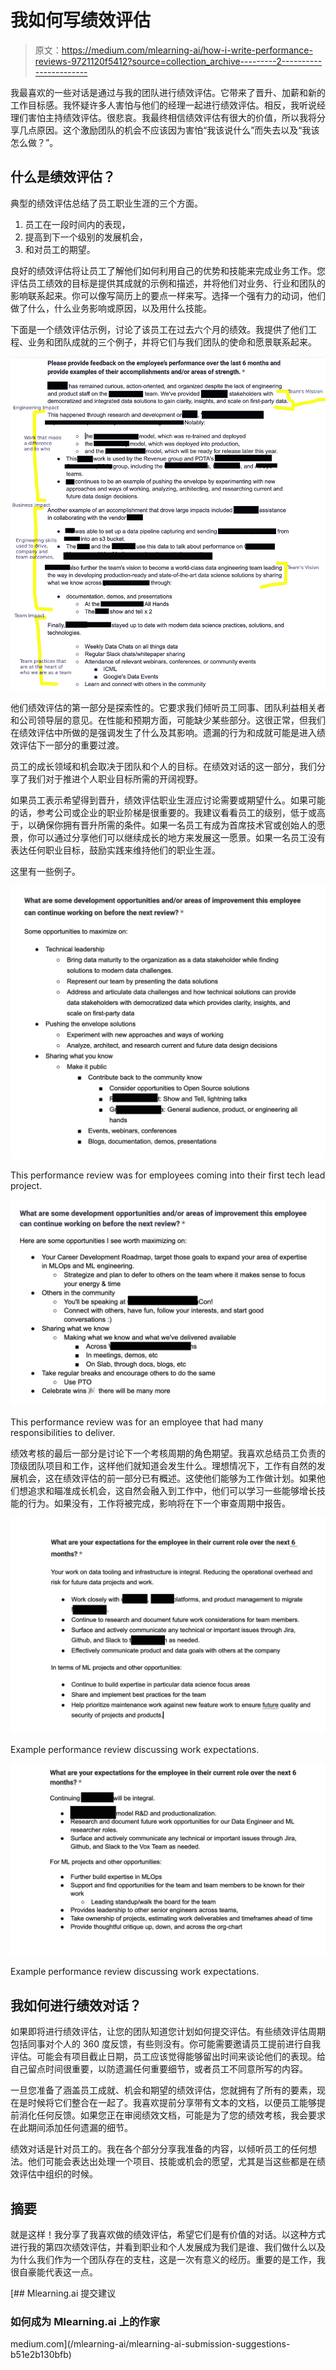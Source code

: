 # 我如何写绩效评估

> 原文：<https://medium.com/mlearning-ai/how-i-write-performance-reviews-9721120f5412?source=collection_archive---------2----------------------->

我最喜欢的一些对话是通过与我的团队进行绩效评估。它带来了晋升、加薪和新的工作目标感。我怀疑许多人害怕与他们的经理一起进行绩效评估。相反，我听说经理们害怕主持绩效评估。很悲哀。我最终相信绩效评估有很大的价值，所以我将分享几点原因。这个激励团队的机会不应该因为害怕“我该说什么”而失去以及“我该怎么做？”。

## 什么是绩效评估？

典型的绩效评估总结了员工职业生涯的三个方面。

1.  员工在一段时间内的表现，
2.  提高到下一个级别的发展机会，
3.  和对员工的期望。

良好的绩效评估将让员工了解他们如何利用自己的优势和技能来完成业务工作。您评估员工绩效的目标是提供其成就的示例和描述，并将他们对业务、行业和团队的影响联系起来。你可以像写简历上的要点一样来写。选择一个强有力的动词，他们做了什么，什么业务影响或原因，以及用什么技能。

下面是一个绩效评估示例，讨论了该员工在过去六个月的绩效。我提供了他们工程、业务和团队成就的三个例子，并将它们与我们团队的使命和愿景联系起来。

![](img/2a9653ccd57b2446f1a788b403984959.png)

他们绩效评估的第一部分是探索性的。它要求我们倾听员工同事、团队利益相关者和公司领导层的意见。在性能和预期方面，可能缺少某些部分。这很正常，但我们在绩效评估中所做的是强调发生了什么及其影响。遗漏的行为和成就可能是进入绩效评估下一部分的重要过渡。

员工的成长领域和机会取决于团队和个人的目标。在绩效对话的这一部分，我们分享了我们对于推进个人职业目标所需的开阔视野。

如果员工表示希望得到晋升，绩效评估职业生涯应讨论需要或期望什么。如果可能的话，参考公司或企业的职业阶梯是很重要的。我建议看看员工的级别，低于或高于，以确保你拥有晋升所需的条件。如果一名员工有成为首席技术官或创始人的愿景，你可以通过分享他们可以继续成长的地方来发展这一愿景。如果一名员工没有表达任何职业目标，鼓励实践来维持他们的职业生涯。

这里有一些例子。

![](img/8ddf8373a6c0a93e138bb48ddc770da6.png)

This performance review was for employees coming into their first tech lead project.

![](img/61098b195a6fe11a8466b3e5aafcf8a7.png)

This performance review was for an employee that had many responsibilities to deliver.

绩效考核的最后一部分是讨论下一个考核周期的角色期望。我喜欢总结员工负责的顶级团队项目和工作，这样他们就知道会发生什么。理想情况下，工作有自然的发展机会，这在绩效评估的前一部分已有概述。这使他们能够为工作做计划。如果他们想追求和瞄准成长机会，这自然会融入到工作中，他们可以学习一些能够增长技能的行为。如果没有，工作将被完成，影响将在下一个审查周期中报告。

![](img/f0f9e5a14fe3423f03b86b1130eb7778.png)

Example performance review discussing work expectations.

![](img/8425adf81d2f546556e582625eaad260.png)

Example performance review discussing work expectations.

## 我如何进行绩效对话？

如果即将进行绩效评估，让您的团队知道您计划如何提交评估。有些绩效评估周期包括同事对个人的 360 度反馈，有些则没有。你可能需要邀请员工提前进行自我评估。可能会有项目截止日期，员工应该觉得能够留出时间来谈论他们的表现。给自己留点时间很重要，以防遗漏任何重要细节，或者员工不同意所写的内容。

一旦您准备了涵盖员工成就、机会和期望的绩效评估，您就拥有了所有的要素，现在是时候将它们整合在一起了。我喜欢提前分享带有文本的文档，以便员工能够提前消化任何反馈。如果您正在审阅绩效文档，可能是为了您的绩效考核，我会要求在此期间添加任何遗漏的细节。

绩效对话是针对员工的。我在各个部分分享我准备的内容，以倾听员工的任何想法。他们可能会表达出处理一个项目、技能或机会的愿望，尤其是当这些都是在绩效评估中组织的时候。

## 摘要

就是这样！我分享了我喜欢做的绩效评估，希望它们是有价值的对话。以这种方式进行我的第四次绩效评估，并看到职业和个人发展成为我们是谁、我们做什么以及为什么我们作为一个团队存在的支柱，这是一次有意义的经历。重要的是工作，我很自豪能代表这一点。

[](/mlearning-ai/mlearning-ai-submission-suggestions-b51e2b130bfb) [## Mlearning.ai 提交建议

### 如何成为 Mlearning.ai 上的作家

medium.com](/mlearning-ai/mlearning-ai-submission-suggestions-b51e2b130bfb)